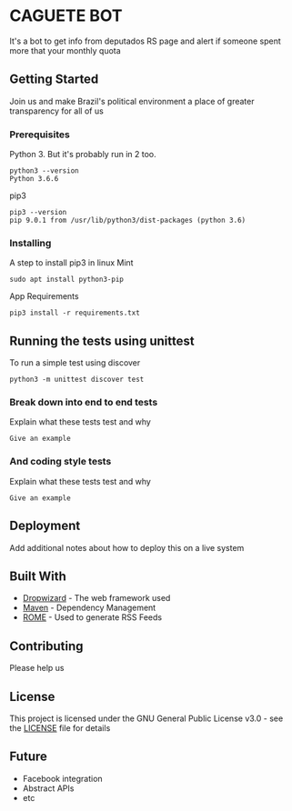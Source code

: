 # CAGUETE BOT

It's a bot to get info from deputados RS page and alert if someone spent more that your monthly quota

## Getting Started

Join us and make Brazil's political environment a place of greater transparency for all of us

### Prerequisites

Python 3. But it's probably run in 2 too.

```
python3 --version
Python 3.6.6
```

pip3

```
pip3 --version
pip 9.0.1 from /usr/lib/python3/dist-packages (python 3.6)
```

### Installing

A step to install pip3 in linux Mint

```
sudo apt install python3-pip
```

App Requirements

```
pip3 install -r requirements.txt
```


## Running the tests using unittest

To run a simple test using discover

```
python3 -m unittest discover test
```

### Break down into end to end tests

Explain what these tests test and why

```
Give an example
```

### And coding style tests

Explain what these tests test and why

```
Give an example
```

## Deployment

Add additional notes about how to deploy this on a live system

## Built With

* [Dropwizard](http://www.dropwizard.io/1.0.2/docs/) - The web framework used
* [Maven](https://maven.apache.org/) - Dependency Management
* [ROME](https://rometools.github.io/rome/) - Used to generate RSS Feeds

## Contributing

Please help us


## License

This project is licensed under the GNU General Public License v3.0 - see the [LICENSE](LICENSE) file for details

## Future

* Facebook integration
* Abstract APIs
* etc
